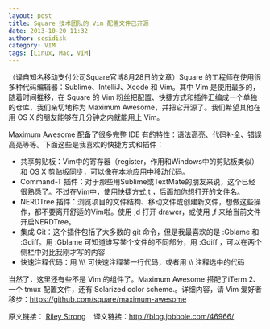 ```yaml
---
layout: post
title: Square 技术团队的 Vim 配置文件已开源
date: 2013-10-20 11:32
author: scsidisk
category: VIM
tags: [Linux, Mac, VIM]
---
```


（译自知名移动支付公司Square官博8月28日的文章）Square 的工程师在使用很多种代码编辑器：Sublime、IntelliJ、Xcode 和 Vim。其中 Vim 是使用最多的，随着时间推移，在 Square 的 Vim 粉丝把配置、快捷方式和插件汇编成一个单独的仓库，我们亲切地称为 Maximum Awesome，并把它开源了。我们希望其他在用 OS X 的朋友能够在几分钟之内就能用上 Vim。

Maximum Awesome 配备了很多完整 IDE 有的特性：语法高亮、代码补全、错误高亮等等。下面这些是我喜欢的快捷方式和插件：

- 共享剪贴板：Vim中的寄存器（register，作用和Windows中的剪贴板类似）和 OS X 剪贴板同步，可以像在本地应用中移动代码。
- Command-T 插件：对于那些用Sublime或TextMate的朋友来说，这个已经很熟悉了。不过在Vim中，使用快捷方式,t ，后面加你想打开的文件名。
- NERDTree 插件：浏览项目的文件结构、移动文件或创建新文件，想做这些操作，都不要离开舒适的Vim啦。使用 ,d 打开 drawer，或使用 ,f 来给当前文件开启NERDTree。
- 集成 Git：这个插件包括了大多数的 git 命令，但是我最喜欢的是 :Gblame 和 :Gdiff。用 :Gblame 可知道谁写某个文件的不同部分，用 :Gdiff ，可以在两个侧栏中对比我刚才写的内容
- 快速注释代码：用 \\\\\\ 可快速注释某一行代码，或者用 \\\ 注释选中的代码

当然了，这里还有些不是 Vim 的组件了。Maximum Awesome 搭配了iTerm 2、一个 tmux 配置文件，还有 Solarized color scheme.。详细内容，请 Vim 爱好者移步：<https://github.com/square/maximum-awesome>

原文链接： [Riley Strong](http://corner.squareup.com/2013/08/fly-vim-first-class.html)   
译文链接：<http://blog.jobbole.com/46966/>
